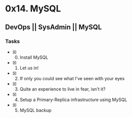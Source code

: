 # 0x14. MySQL
## DevOps || SysAdmin || MySQL

### Tasks
- [x] 0. Install MySQL
- [x] 1. Let us in!
- [x] 2. If only you could see what I've seen with your eyes
- [x] 3. Quite an experience to live in fear, isn't it?
- [x] 4. Setup a Primary-Replica infrastructure using MySQL
- [x] 5. MySQL backup
